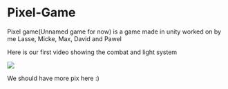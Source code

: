 # Pixel-Game
Pixel game(Unnamed game for now) is a game made in unity worked on by me Lasse, Micke, Max, David and Pawel

Here is our first video showing the combat and light system

![](https://media.giphy.com/media/EPmwemqvg3B4mwJzCR/giphy.gif)


We should have more pix here :)
